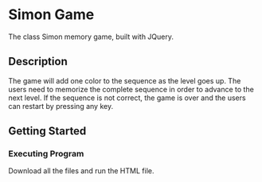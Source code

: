 # Simon Game

The class Simon memory game, built with JQuery.

## Description

The game will add one color to the sequence as the level goes up. The users need to memorize the complete sequence in order to advance to the next level. If the sequence is not correct, the game is over and the users can restart by pressing any key.

## Getting Started

### Executing Program

Download all the files and run the HTML file.
